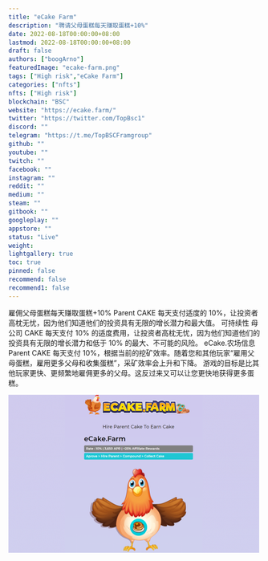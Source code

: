 ```yaml
---
title: "eCake Farm"
description: "聘请父母蛋糕每天赚取蛋糕+10%"
date: 2022-08-18T00:00:00+08:00
lastmod: 2022-08-18T00:00:00+08:00
draft: false
authors: ["boogArno"]
featuredImage: "ecake-farm.png"
tags: ["High risk","eCake Farm"]
categories: ["nfts"]
nfts: ["High risk"]
blockchain: "BSC"
website: "https://ecake.farm/"
twitter: "https://twitter.com/TopBsc1"
discord: ""
telegram: "https://t.me/TopBSCFramgroup"
github: ""
youtube: ""
twitch: ""
facebook: ""
instagram: ""
reddit: ""
medium: ""
steam: ""
gitbook: ""
googleplay: ""
appstore: ""
status: "Live"
weight: 
lightgallery: true
toc: true
pinned: false
recommend: false
recommend1: false
---
```

雇佣父母蛋糕每天赚取蛋糕+10%
Parent CAKE 每天支付适度的 10%，让投资者高枕无忧，因为他们知道他们的投资具有无限的增长潜力和最大值。
可持续性
母公司 CAKE 每天支付 10% 的适度费用，让投资者高枕无忧，因为他们知道他们的投资具有无限的增长潜力和低于 10% 的最大、不可能的风险。
eCake.农场信息
Parent CAKE 每天支付 10%，根据当前的挖矿效率。随着您和其他玩家“雇用父母蛋糕，雇用更多父母和收集蛋糕”，采矿效率会上升和下降。
游戏的目标是比其他玩家更快、更频繁地雇佣更多的父母。这反过来又可以让您更快地获得更多蛋糕。

![ecakefarm-dapp-high-risk-bsc-image1-500x315_3bc5311f735099e1d98988ea1aa2cf5c](ecakefarm-dapp-high-risk-bsc-image1-500x315_3bc5311f735099e1d98988ea1aa2cf5c.png)